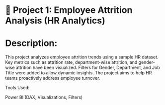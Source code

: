 # 📁 Project 1: Employee Attrition Analysis (HR Analytics)
# Description:
This project analyzes employee attrition trends using a sample HR dataset.
Key metrics such as attrition rate, department-wise attrition, and gender-wise attrition have been visualized.
Filters for Gender, Department, and Job Title were added to allow dynamic insights.
The project aims to help HR teams proactively address employee turnover.

Tools Used:

Power BI (DAX, Visualizations, Filters)
